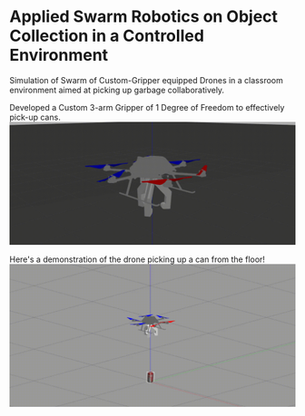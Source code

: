 # Applied Swarm Robotics on Object Collection in a Controlled Environment

Simulation of Swarm of Custom-Gripper equipped Drones in a classroom environment aimed at picking up garbage collaboratively.

Developed a Custom 3-arm Gripper of 1 Degree of Freedom to effectively pick-up cans.
![Alt Text](gallery/gripper_firefly.gif)

Here's a demonstration of the drone picking up a can from the floor!
![Alt Text](gallery/can_grab.gif)
